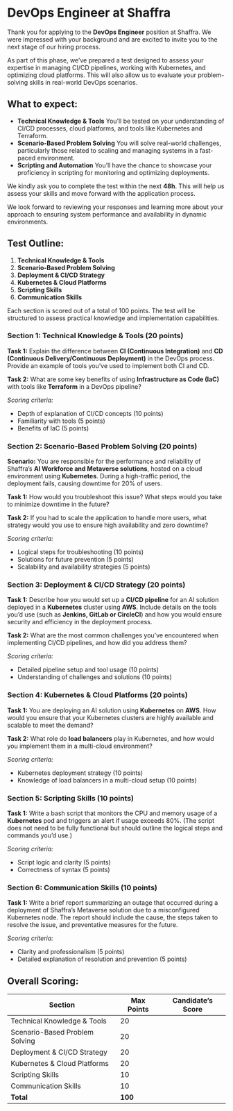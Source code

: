 # DevOps Engineer at Shaffra

Thank you for applying to the __DevOps Engineer__ position at Shaffra. We were impressed with your background and are excited to invite you to the next stage of our hiring process.

As part of this phase, we’ve prepared a test designed to assess your expertise in managing CI/CD pipelines, working with Kubernetes, and optimizing cloud platforms. This will also allow us to evaluate your problem-solving skills in real-world DevOps scenarios.


## What to expect:
- **Technical Knowledge & Tools**
You’ll be tested on your understanding of CI/CD processes, cloud platforms, and tools like Kubernetes and Terraform.
- **Scenario-Based Problem Solving**
You will solve real-world challenges, particularly those related to scaling and managing systems in a fast-paced environment.
- **Scripting and Automation**
You’ll have the chance to showcase your proficiency in scripting for monitoring and optimizing deployments.

We kindly ask you to complete the test within the next __48h__. This will help us assess your skills and move forward with the application process.

We look forward to reviewing your responses and learning more about your approach to ensuring system performance and availability in dynamic environments.


## Test Outline:
1. **Technical Knowledge & Tools**
2. **Scenario-Based Problem Solving**
3. **Deployment & CI/CD Strategy**
4. **Kubernetes & Cloud Platforms**
5. **Scripting Skills**
6. **Communication Skills**

Each section is scored out of a total of 100 points. The test will be structured to assess practical knowledge and implementation capabilities.

### Section 1: Technical Knowledge & Tools (20 points)
__Task 1:__ Explain the difference between __CI (Continuous Integration)__ and __CD (Continuous Delivery/Continuous Deployment)__ in the DevOps process. Provide an example of tools you’ve used to implement both CI and CD.

__Task 2:__ What are some key benefits of using __Infrastructure as Code (IaC)__ with tools like __Terraform__ in a DevOps pipeline?

_Scoring criteria:_
- Depth of explanation of CI/CD concepts (10 points)
- Familiarity with tools (5 points)
- Benefits of IaC (5 points)

### Section 2: Scenario-Based Problem Solving (20 points)
__Scenario:__
You are responsible for the performance and reliability of Shaffra’s __AI Workforce and Metaverse solutions__, hosted on a cloud environment using __Kubernetes__. During a high-traffic period, the deployment fails, causing downtime for 20% of users.

__Task 1:__ How would you troubleshoot this issue? What steps would you take to minimize downtime in the future?

__Task 2:__ If you had to scale the application to handle more users, what strategy would you use to ensure high availability and zero downtime?

_Scoring criteria:_
- Logical steps for troubleshooting (10 points)
- Solutions for future prevention (5 points)
- Scalability and availability strategies (5 points)

### Section 3: Deployment & CI/CD Strategy (20 points)
__Task 1:__ Describe how you would set up a __CI/CD pipeline__ for an AI solution deployed in a __Kubernetes__ cluster using __AWS__. Include details on the tools you’d use (such as __Jenkins, GitLab or CircleCI__) and how you would ensure security and efficiency in the deployment process.

__Task 2:__ What are the most common challenges you’ve encountered when implementing CI/CD pipelines, and how did you address them?

_Scoring criteria:_
- Detailed pipeline setup and tool usage (10 points)
- Understanding of challenges and solutions (10 points)

### Section 4: Kubernetes & Cloud Platforms (20 points)
__Task 1:__ You are deploying an AI solution using __Kubernetes__ on __AWS__. How would you ensure that your Kubernetes clusters are highly available and scalable to meet the demand?

__Task 2:__ What role do __load balancers__ play in Kubernetes, and how would you implement them in a multi-cloud environment?

_Scoring criteria:_
- Kubernetes deployment strategy (10 points)
- Knowledge of load balancers in a multi-cloud setup (10 points)

### Section 5: Scripting Skills (10 points)
__Task 1:__ Write a bash script that monitors the CPU and memory usage of a __Kubernetes__ pod and triggers an alert if usage exceeds 80%. (The script does not need to be fully functional but should outline the logical steps and commands you’d use.)

_Scoring criteria:_
- Script logic and clarity (5 points)
- Correctness of syntax (5 points)

### Section 6: Communication Skills (10 points)
__Task 1:__ Write a brief report summarizing an outage that occurred during a deployment of Shaffra’s Metaverse solution due to a misconfigured Kubernetes node. The report should include the cause, the steps taken to resolve the issue, and preventative measures for the future.

_Scoring criteria:_
- Clarity and professionalism (5 points)
- Detailed explanation of resolution and prevention (5 points)

## Overall Scoring:

| Section                        | Max Points | Candidate’s Score |
|--------------------------------|------------|-------------------|
| Technical Knowledge & Tools    | 20         |                   |
| Scenario-Based Problem Solving | 20         |                   |
| Deployment & CI/CD Strategy    | 20         |                   |
| Kubernetes & Cloud Platforms   | 20         |                   |
| Scripting Skills               | 10         |                   |
| Communication Skills           | 10         |                   |
| **Total**                      | **100**    |                   |
